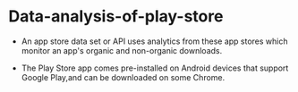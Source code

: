 # Data-analysis-of-play-store

- An app store data set or API uses analytics from these app stores which monitor an app's organic and non-organic downloads.

- The Play Store app comes pre-installed on Android devices that support Google Play,and can be downloaded on some Chrome.
